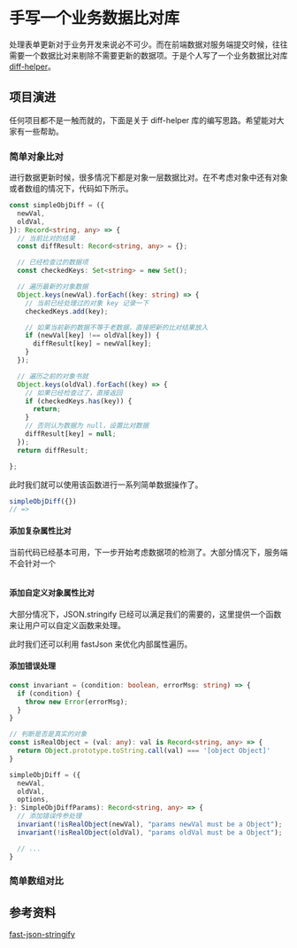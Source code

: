 # 手写一个业务数据比对库

处理表单更新对于业务开发来说必不可少。而在前端数据对服务端提交时候，往往需要一个数据比对来剔除不需要更新的数据项。于是个人写了一个业务数据比对库
[diff-helper](https://github.com/wsafight/diff-helper.git)。

## 项目演进

任何项目都不是一触而就的，下面是关于 diff-helper 库的编写思路。希望能对大家有一些帮助。

### 简单对象比对

进行数据更新时候，很多情况下都是对象一层数据比对。在不考虑对象中还有对象或者数组的情况下，代码如下所示。

```ts
const simpleObjDiff = ({
  newVal,
  oldVal,
}): Record<string, any> => {
  // 当前比对的结果
  const diffResult: Record<string, any> = {};

  // 已经检查过的数据项
  const checkedKeys: Set<string> = new Set();

  // 遍历最新的对象数据
  Object.keys(newVal).forEach((key: string) => {
    // 当前已经处理过的对象 key 记录一下
    checkedKeys.add(key);

    // 如果当前新的数据不等于老数据，直接把新的比对结果放入
    if (newVal[key] !== oldVal[key]) {
      diffResult[key] = newVal[key];
    }
  });

  // 遍历之前的对象书就
  Object.keys(oldVal).forEach((key) => {
    // 如果已经检查过了，直接返回
    if (checkedKeys.has(key)) {
      return;
    }
    // 否则认为数据为 null，设置比对数据
    diffResult[key] = null;
  });
  return diffResult;

};
```

此时我们就可以使用该函数进行一系列简单数据操作了。

```ts
simpleObjDiff({})
// =>
```

#### 添加复杂属性比对

当前代码已经基本可用，下一步开始考虑数据项的检测了。大部分情况下，服务端不会针对一个

```

```
#### 添加自定义对象属性比对

大部分情况下，JSON.stringify 已经可以满足我们的需要的，这里提供一个函数来让用户可以自定义函数来处理。

此时我们还可以利用 fastJson 来优化内部属性遍历。



#### 添加错误处理
```ts
const invariant = (condition: boolean, errorMsg: string) => {
  if (condition) {
    throw new Error(errorMsg);
  }
}

// 判断是否是真实的对象
const isRealObject = (val: any): val is Record<string, any> => {
  return Object.prototype.toString.call(val) === '[object Object]'
}

simpleObjDiff = ({
  newVal,
  oldVal,
  options,
}: SimpleObjDiffParams): Record<string, any> => {
  // 添加错误传参处理
  invariant(!isRealObject(newVal), "params newVal must be a Object");
  invariant(!isRealObject(oldVal), "params oldVal must be a Object");

  // ...
}
```


### 简单数组对比



## 参考资料

[fast-json-stringify](https://github.com/fastify/fast-json-stringify)
